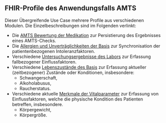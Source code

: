 ## FHIR-Profile des Anwendungsfalls AMTS

Dieser Übergreifende Use Case mehrere Profile aus verschiedenen Modulen. Die Einzelbeschreibungen sind im Folgenden verlinkt:
- Die [AMTS Bewertung der Medikation](https://simplifier.net/guide/isik-medikation-v4/ImplementationGuide-markdown-Datenobjekte-Profile_AMTSBewertung) zur Persistierung des Ergebnisses eines AMTS-Checks.
- Die [Allergien und Unverträglichkeiten der Basis](https://simplifier.net/guide/isik-basis-v4/markdown-Datenobjekte-Datenobjekte_AllergieUnvertraeglichkeit) zur Synchronisation der patientenbezogenen Intoleranzfaktoren.
- Verschiedene [Untersuchungsergebnisse des Labors](https://simplifier.net/isik-labor-v4/isiklaboruntersuchung) zur Erfassung fallbezogener Einflussfaktoren.
- Verschiedene [Lebenszustände des Basis](https://simplifier.net/guide/isik-basis-v4/ImplementationGuide-markdown-Datenobjekte-Datenobjekte_Lebenszustand) zur Erfassung aktueller (zeitbezogener) Zustände oder Konditionen, insbesondere:
  - Schwangerschaft,
  - Alkoholabusus,
  - Raucherstatus.
- Verschiedene aktuelle [Merkmale der Vitalparameter](https://simplifier.net/guide/isik-vitalparameter-v4/ImplementationGuide-markdown-Datenobjekte) zur Erfassung von Einflussfaktoren, welche die physische Kondition des Patienten betreffen, insbesondere.
  - Körpergewicht,
  - Körpergröße.